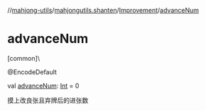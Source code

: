 //[mahjong-utils](../../../index.md)/[mahjongutils.shanten](../index.md)/[Improvement](index.md)/[advanceNum](advance-num.md)

# advanceNum

[common]\

@EncodeDefault

val [advanceNum](advance-num.md): [Int](https://kotlinlang.org/api/latest/jvm/stdlib/kotlin/-int/index.html) = 0

摸上改良张且弃牌后的进张数
